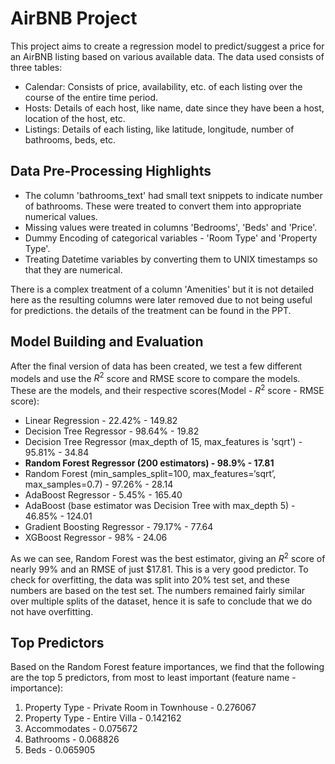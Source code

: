 # AirBNB Project

This project aims to create a regression model to predict/suggest a price for an AirBNB listing based on various available data. The data used consists of three tables:
- Calendar: Consists of price, availability, etc. of each listing over the course of the entire time period.
- Hosts: Details of each host, like name, date since they have been a host, location of the host, etc.
- Listings: Details of each listing, like latitude, longitude, number of bathrooms, beds, etc.

## Data Pre-Processing Highlights
- The column 'bathrooms_text' had small text snippets to indicate number of bathrooms. These were treated to convert them into appropriate numerical values.
- Missing values were treated in columns 'Bedrooms', 'Beds' and 'Price'.
- Dummy Encoding of categorical variables - 'Room Type' and 'Property Type'.
- Treating Datetime variables by converting them to UNIX timestamps so that they are numerical.

There is a complex treatment of a column 'Amenities' but it is not detailed here as the resulting columns were later removed due to not being useful for predictions. the details of the treatment can be found in the PPT.

## Model Building and Evaluation
After the final version of data has been created, we test a few different models and use the $R^2$ score and RMSE score to compare the models. These are the models, and their respective scores(Model - $R^2$ score - RMSE score):
- Linear Regression - 22.42% - 149.82
- Decision Tree Regressor - 98.64% - 19.82
- Decision Tree Regressor (max_depth of 15, max_features is 'sqrt') - 95.81% - 34.84
- **Random Forest Regressor (200 estimators) - 98.9% - 17.81**
- Random Forest (min_samples_split=100, max_features=‘sqrt’, max_samples=0.7) - 97.26% - 28.14
- AdaBoost Regressor - 5.45% - 165.40
- AdaBoost (base estimator was Decision Tree with max_depth 5) - 46.85% - 124.01
- Gradient Boosting Regressor - 79.17% - 77.64
- XGBoost Regressor - 98% - 24.06

As we can see, Random Forest was the best estimator, giving an $R^2$ score of nearly 99% and an RMSE of just $17.81. This is a very good predictor. To check for overfitting, the data was split into 20% test set, and these numbers are based on the test set. The numbers remained fairly similar over multiple splits of the dataset, hence it is safe to conclude that we do not have overfitting. 

## Top Predictors
Based on the Random Forest feature importances, we find that the following are the top 5 predictors, from most to least important (feature name - importance):
1. Property Type - Private Room in Townhouse - 0.276067
2. Property Type - Entire Villa - 0.142162
3. Accommodates - 0.075672
4. Bathrooms - 0.068826
5. Beds - 0.065905
